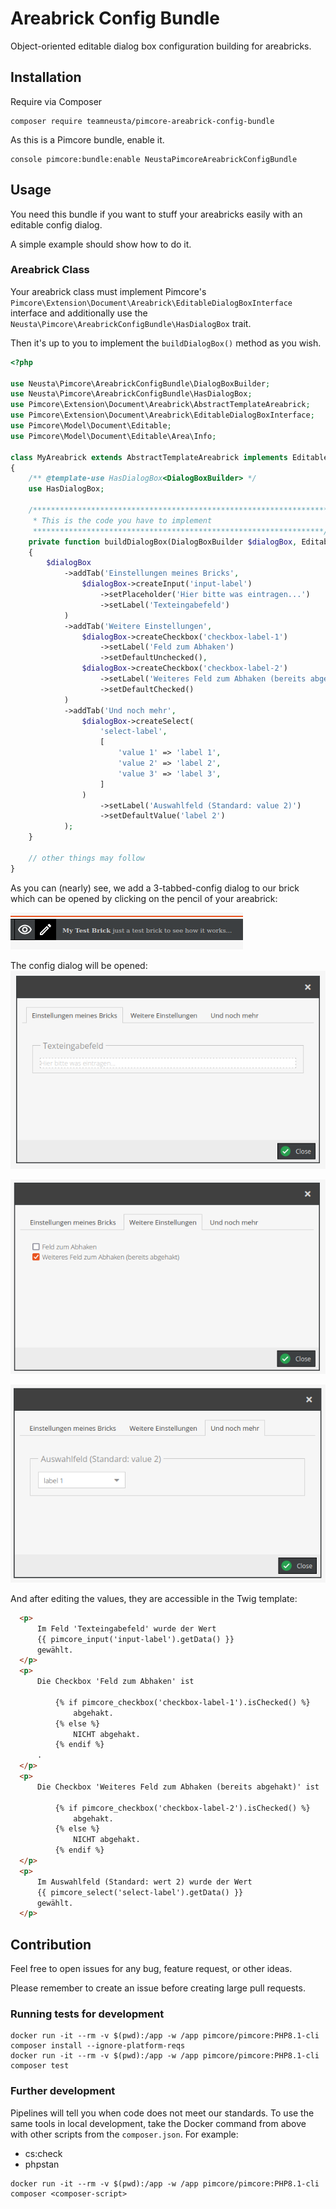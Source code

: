 # Areabrick Config Bundle

Object-oriented editable dialog box configuration building for areabricks.

## Installation

Require via Composer

```shell
composer require teamneusta/pimcore-areabrick-config-bundle
```

As this is a Pimcore bundle, enable it.
```shell
console pimcore:bundle:enable NeustaPimcoreAreabrickConfigBundle
```

## Usage

You need this bundle if you want to stuff your areabricks easily with an editable config dialog.

A simple example should show how to do it.

### Areabrick Class

Your areabrick class must implement Pimcore's `Pimcore\Extension\Document\Areabrick\EditableDialogBoxInterface` interface
and additionally use the `Neusta\Pimcore\AreabrickConfigBundle\HasDialogBox` trait. 

Then it's up to you to implement the `buildDialogBox()` method as you wish.

```php
<?php

use Neusta\Pimcore\AreabrickConfigBundle\DialogBoxBuilder;
use Neusta\Pimcore\AreabrickConfigBundle\HasDialogBox;
use Pimcore\Extension\Document\Areabrick\AbstractTemplateAreabrick;
use Pimcore\Extension\Document\Areabrick\EditableDialogBoxInterface;
use Pimcore\Model\Document\Editable;
use Pimcore\Model\Document\Editable\Area\Info;

class MyAreabrick extends AbstractTemplateAreabrick implements EditableDialogBoxInterface
{   
    /** @template-use HasDialogBox<DialogBoxBuilder> */
    use HasDialogBox;

    /******************************************************************
     * This is the code you have to implement
     *****************************************************************/
    private function buildDialogBox(DialogBoxBuilder $dialogBox, Editable $area, ?Info $info): void
    {
        $dialogBox
            ->addTab('Einstellungen meines Bricks',
                $dialogBox->createInput('input-label')
                    ->setPlaceholder('Hier bitte was eintragen...')
                    ->setLabel('Texteingabefeld')
            )
            ->addTab('Weitere Einstellungen',
                $dialogBox->createCheckbox('checkbox-label-1')
                    ->setLabel('Feld zum Abhaken')
                    ->setDefaultUnchecked(),
                $dialogBox->createCheckbox('checkbox-label-2')
                    ->setLabel('Weiteres Feld zum Abhaken (bereits abgehakt)')
                    ->setDefaultChecked()
            )
            ->addTab('Und noch mehr',
                $dialogBox->createSelect(
                    'select-label',
                    [
                        'value 1' => 'label 1',
                        'value 2' => 'label 2',
                        'value 3' => 'label 3',
                    ]
                )
                    ->setLabel('Auswahlfeld (Standard: value 2)')
                    ->setDefaultValue('label 2')
            );
    }
    
    // other things may follow
}
```

As you can (nearly) see, we add a 3-tabbed-config dialog to our brick which can be opened by clicking on the pencil of
your areabrick:

![pencil_config_dialog.png](docs/images/pencil_config_dialog.png)

The config dialog will be opened:
![config_dialog.png](docs/images/config_dialog.png)

![config_dialog_tab_2.png](docs/images/config_dialog_tab_2.png)

![config_dialog_tab_3.png](docs/images/config_dialog_tab_3.png)

And after editing the values, they are accessible in the Twig template:
```html
  <p>
      Im Feld 'Texteingabefeld' wurde der Wert
      {{ pimcore_input('input-label').getData() }}
      gewählt.
  </p>
  <p>
      Die Checkbox 'Feld zum Abhaken' ist
      
          {% if pimcore_checkbox('checkbox-label-1').isChecked() %}
              abgehakt.
          {% else %}
              NICHT abgehakt.
          {% endif %}
      .
  </p>
  <p>
      Die Checkbox 'Weiteres Feld zum Abhaken (bereits abgehakt)' ist
      
          {% if pimcore_checkbox('checkbox-label-2').isChecked() %}
              abgehakt.
          {% else %}
              NICHT abgehakt.
          {% endif %}
  </p>
  <p>
      Im Auswahlfeld (Standard: wert 2) wurde der Wert
      {{ pimcore_select('select-label').getData() }}
      gewählt.
  </p>
```
## Contribution

Feel free to open issues for any bug, feature request, or other ideas.

Please remember to create an issue before creating large pull requests.

### Running tests for development

```shell
docker run -it --rm -v $(pwd):/app -w /app pimcore/pimcore:PHP8.1-cli composer install --ignore-platform-reqs
docker run -it --rm -v $(pwd):/app -w /app pimcore/pimcore:PHP8.1-cli composer test
```

### Further development

Pipelines will tell you when code does not meet our standards. To use the same tools in local development, 
take the Docker command from above with other scripts from the `composer.json`. For example:

* cs:check
* phpstan

```shell
docker run -it --rm -v $(pwd):/app -w /app pimcore/pimcore:PHP8.1-cli composer <composer-script>
```
